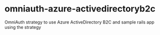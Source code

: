 # omniauth-azure-activedirectoryb2c
OmniAuth strategy to use Azure ActiveDirectory B2C and sample rails app using the strategy

